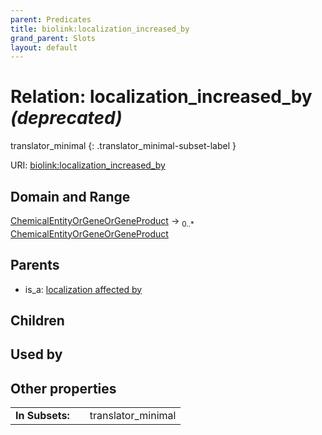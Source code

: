 ```yaml
---
parent: Predicates
title: biolink:localization_increased_by
grand_parent: Slots
layout: default
---
```


# Relation: localization_increased_by _(deprecated)_

translator_minimal
{: .translator_minimal-subset-label }




URI: [biolink:localization_increased_by](https://w3id.org/biolink/vocab/localization_increased_by)

## Domain and Range

[ChemicalEntityOrGeneOrGeneProduct](ChemicalEntityOrGeneOrGeneProduct.md) ->  <sub>0..\*</sub> [ChemicalEntityOrGeneOrGeneProduct](ChemicalEntityOrGeneOrGeneProduct.md)

## Parents

 *  is_a: [localization affected by](localization_affected_by.md)

## Children


## Used by


## Other properties

|  |  |  |
| --- | --- | --- |
| **In Subsets:** | | translator_minimal |

